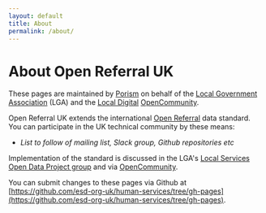 ```yaml
---
layout: default
title: About
permalink: /about/
---
```

# About Open Referral UK
These pages are maintained by [Porism](https://porism.com/) on behalf of the [Local Government Association](https://www.local.gov.uk/) (LGA) and the [Local Digital](https://localdigital.gov.uk/) [OpenCommunity](https://opencommunity.org.uk/).

Open Referral UK extends the international [Open Referral](https://openreferral.org/) data standard. You can participate in the UK technical community by these means:

* _List to follow of mailing list, Slack group, Github repositories etc_

Implementation of the standard is discussed in the LGA's [Local Services Open Data Project group](https://khub.net/group/local-services-open-data-project) and via [OpenCommunity](https://opencommunity.org.uk/).

You can submit changes to these pages via Github at [https://github.com/esd-org-uk/human-services/tree/gh-pages](https://github.com/esd-org-uk/human-services/tree/gh-pages).
